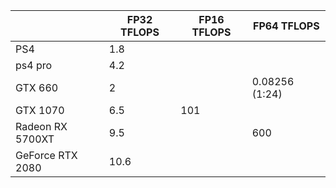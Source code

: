 | |FP32 TFLOPS|FP16 TFLOPS|FP64 TFLOPS|
|--|--|--|--|
|PS4|1.8| | |
|ps4 pro|4.2| | |
|GTX 660|2| |0.08256 (1:24)|
|GTX 1070|6.5|101| |
|Radeon RX 5700XT|9.5| |600|
|GeForce RTX 2080|10.6| |
